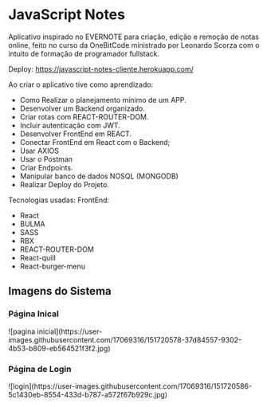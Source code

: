 <h1>JavaScript Notes</h1>

<p>Aplicativo inspirado no EVERNOTE para criação, edição e remoção de notas online, feito no curso da OneBitCode ministrado por Leonardo Scorza com o intuito de formação de programador fullstack.</p>

Deploy: https://javascript-notes-cliente.herokuapp.com/

Ao criar o aplicativo tive como aprendizado:

- Como Realizar o planejamento mínimo de um APP.
- Desenvolver um Backend organizado.
- Criar rotas com REACT-ROUTER-DOM.
- Incluir autenticação com JWT.
- Desenvolver FrontEnd em REACT.
- Conectar FrontEnd em React com o Backend;
- Usar AXIOS
- Usar o Postman
- Criar Endpoints.
- Manipular banco de dados NOSQL (MONGODB)
- Realizar Deploy do Projeto.

Tecnologias usadas:
FrontEnd:
- React
- BULMA
- SASS
- RBX
- REACT-ROUTER-DOM
- React-quill
- React-burger-menu

<h2>Imagens do Sistema</h2>
 
  <h3> Página Inical </h3>
  ![pagina inicial](https://user-images.githubusercontent.com/17069316/151720578-37d84557-9302-4b53-b809-eb564521f3f2.jpg)

  <h3> Página de Login </h3>
  ![login](https://user-images.githubusercontent.com/17069316/151720586-5c1430eb-8554-433d-b787-a572f67b929c.jpg)
